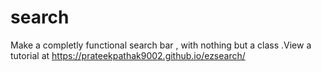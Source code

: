 # search
Make a completly functional search bar , with nothing but a class .View a tutorial at https://prateekpathak9002.github.io/ezsearch/

